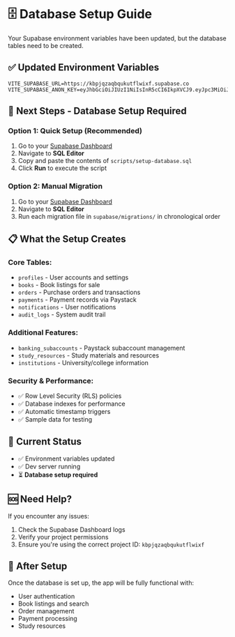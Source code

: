 # 🗄️ Database Setup Guide

Your Supabase environment variables have been updated, but the database tables need to be created.

## ✅ Updated Environment Variables

```
VITE_SUPABASE_URL=https://kbpjqzaqbqukutflwixf.supabase.co
VITE_SUPABASE_ANON_KEY=eyJhbGciOiJIUzI1NiIsInR5cCI6IkpXVCJ9.eyJpc3MiOiJzdXBhYmFzZSIsInJlZiI6ImticGpxemFxYnF1a3V0Zmx3aXhmIiwicm9sZSI6ImFub24iLCJpYXQiOjE3NDc1NjMzNzcsImV4cCI6MjA2MzEzOTM3N30.3EdAkGlyFv1JRaRw9OFMyA5AkkKoXp0hdX1bFWpLVMc
```

## 🚀 Next Steps - Database Setup Required

### Option 1: Quick Setup (Recommended)

1. Go to your [Supabase Dashboard](https://supabase.com/dashboard/project/kbpjqzaqbqukutflwixf)
2. Navigate to **SQL Editor**
3. Copy and paste the contents of `scripts/setup-database.sql`
4. Click **Run** to execute the script

### Option 2: Manual Migration

1. Go to your [Supabase Dashboard](https://supabase.com/dashboard/project/kbpjqzaqbqukutflwixf)
2. Navigate to **SQL Editor**
3. Run each migration file in `supabase/migrations/` in chronological order

## 📋 What the Setup Creates

### Core Tables:

- `profiles` - User accounts and settings
- `books` - Book listings for sale
- `orders` - Purchase orders and transactions
- `payments` - Payment records via Paystack
- `notifications` - User notifications
- `audit_logs` - System audit trail

### Additional Features:

- `banking_subaccounts` - Paystack subaccount management
- `study_resources` - Study materials and resources
- `institutions` - University/college information

### Security & Performance:

- ✅ Row Level Security (RLS) policies
- ✅ Database indexes for performance
- ✅ Automatic timestamp triggers
- ✅ Sample data for testing

## 🔧 Current Status

- ✅ Environment variables updated
- ✅ Dev server running
- ⏳ **Database setup required**

## 🆘 Need Help?

If you encounter any issues:

1. Check the Supabase Dashboard logs
2. Verify your project permissions
3. Ensure you're using the correct project ID: `kbpjqzaqbqukutflwixf`

## 🎯 After Setup

Once the database is set up, the app will be fully functional with:

- User authentication
- Book listings and search
- Order management
- Payment processing
- Study resources

